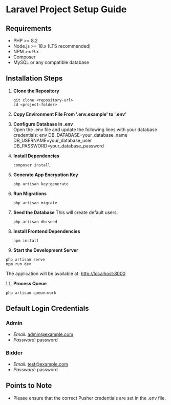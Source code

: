 # Laravel Project Setup Guide


## Requirements

- PHP >= 8.2  
- Node.js >= 18.x (LTS recommended)  
- NPM >= 9.x  
- Composer  
- MySQL or any compatible database  

## Installation Steps

1. **Clone the Repository**
   ```
   git clone <repository-url>
   cd <project-folder>
   ```
   

2. **Copy Environment File From '.env.example' to '.env'**

3. **Configure Database in .env**  
   Open the .env file and update the following lines with your database credentials:
   env
   DB_DATABASE=your_database_name
   DB_USERNAME=your_database_user
   DB_PASSWORD=your_database_password
   

4. **Install Dependencies**  
   ```
   composer install   
   ```
6. **Generate App Encryption Key**
   ```
   php artisan key:generate
   ```
   
7. **Run Migrations**
   ```
   php artisan migrate
   ```

8. **Seed the Database**
   This will create default users.
   ```
   php artisan db:seed
   ```
9. **Install Frontend Dependencies**
   ```
   npm install
   ```

10. **Start the Development Server**  
   ```
   php artisan serve
   npm run dev
   ```
   The application will be available at: [http://localhost:8000](http://localhost:8000)

11. **Process Queue**
   ```
   php artisan queue:work
   ```
## Default Login Credentials

### Admin
- *Email:* admin@example.com  
- *Password:* password

### Bidder
- *Email:* test@example.com  
- *Password:* password

## Points to Note

- Please ensure that the correct Pusher credentials are set in the .env file.
